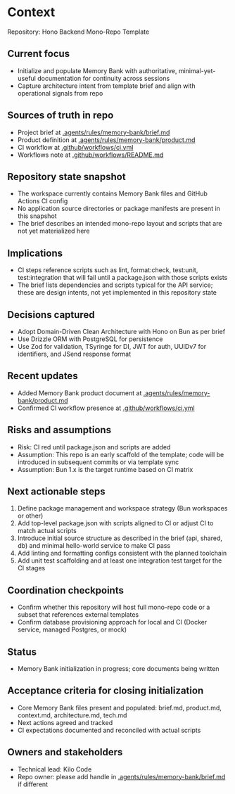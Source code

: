# Context

Repository: Hono Backend Mono-Repo Template

## Current focus
- Initialize and populate Memory Bank with authoritative, minimal-yet-useful documentation for continuity across sessions
- Capture architecture intent from template brief and align with operational signals from repo

## Sources of truth in repo
- Project brief at [.agents/rules/memory-bank/brief.md](.agents/rules/memory-bank/brief.md)
- Product definition at [.agents/rules/memory-bank/product.md](.agents/rules/memory-bank/product.md)
- CI workflow at [.github/workflows/ci.yml](.github/workflows/ci.yml)
- Workflows note at [.github/workflows/README.md](.github/workflows/README.md)

## Repository state snapshot
- The workspace currently contains Memory Bank files and GitHub Actions CI config
- No application source directories or package manifests are present in this snapshot
- The brief describes an intended mono-repo layout and scripts that are not yet materialized here

## Implications
- CI steps reference scripts such as lint, format:check, test:unit, test:integration that will fail until a package.json with those scripts exists
- The brief lists dependencies and scripts typical for the API service; these are design intents, not yet implemented in this repository state

## Decisions captured
- Adopt Domain-Driven Clean Architecture with Hono on Bun as per brief
- Use Drizzle ORM with PostgreSQL for persistence
- Use Zod for validation, TSyringe for DI, JWT for auth, UUIDv7 for identifiers, and JSend response format

## Recent updates
- Added Memory Bank product document at [.agents/rules/memory-bank/product.md](.agents/rules/memory-bank/product.md)
- Confirmed CI workflow presence at [.github/workflows/ci.yml](.github/workflows/ci.yml)

## Risks and assumptions
- Risk: CI red until package.json and scripts are added
- Assumption: This repo is an early scaffold of the template; code will be introduced in subsequent commits or via template sync
- Assumption: Bun 1.x is the target runtime based on CI matrix

## Next actionable steps
1. Define package management and workspace strategy (Bun workspaces or other)
2. Add top-level package.json with scripts aligned to CI or adjust CI to match actual scripts
3. Introduce initial source structure as described in the brief (api, shared, db) and minimal hello-world service to make CI pass
4. Add linting and formatting configs consistent with the planned toolchain
5. Add unit test scaffolding and at least one integration test target for the CI stages

## Coordination checkpoints
- Confirm whether this repository will host full mono-repo code or a subset that references external templates
- Confirm database provisioning approach for local and CI (Docker service, managed Postgres, or mock)

## Status
- Memory Bank initialization in progress; core documents being written

## Acceptance criteria for closing initialization
- Core Memory Bank files present and populated: brief.md, product.md, context.md, architecture.md, tech.md
- Next actions agreed and tracked
- CI expectations documented and reconciled with actual scripts

## Owners and stakeholders
- Technical lead: Kilo Code
- Repo owner: please add handle in [.agents/rules/memory-bank/brief.md](.agents/rules/memory-bank/brief.md) if different
